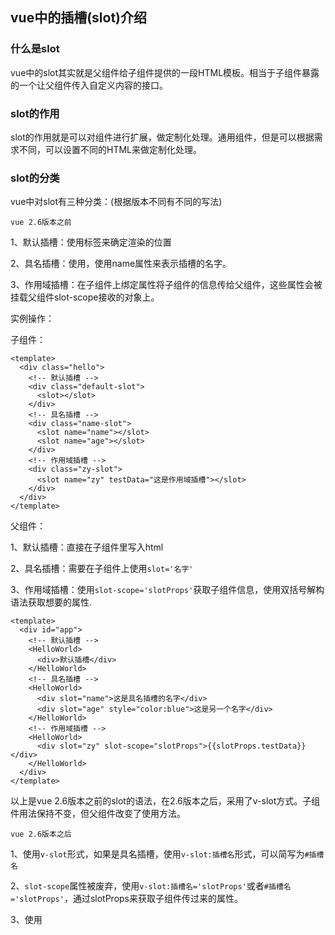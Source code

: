 ## vue中的插槽(slot)介绍

### 什么是slot

vue中的slot其实就是父组件给子组件提供的一段HTML模板。相当于子组件暴露的一个让父组件传入自定义内容的接口。

### slot的作用

slot的作用就是可以对组件进行扩展，做定制化处理。通用组件，但是可以根据需求不同，可以设置不同的HTML来做定制化处理。

### slot的分类

vue中对slot有三种分类：(根据版本不同有不同的写法)

`vue 2.6版本之前`

1、默认插槽：使用<slot></slot>标签来确定渲染的位置

2、具名插槽：使用<slot name=''></slot>，使用name属性来表示插槽的名字。

3、作用域插槽：在子组件上绑定属性将子组件的信息传给父组件，这些属性会被挂载父组件slot-scope接收的对象上。

实例操作：

子组件：

```vue
<template>
  <div class="hello">
    <!-- 默认插槽 -->
    <div class="default-slot">
      <slot></slot>
    </div>
    <!-- 具名插槽 -->
    <div class="name-slot">
      <slot name="name"></slot>
      <slot name="age"></slot>
    </div>
    <!-- 作用域插槽 -->
    <div class="zy-slot">
      <slot name="zy" testData="这是作用域插槽"></slot>
    </div>
  </div>
</template>
```

父组件：

1、默认插槽：直接在子组件里写入html

2、具名插槽：需要在子组件上使用`slot='名字'`

3、作用域插槽：使用`slot-scope='slotProps'`获取子组件信息，使用双括号解构语法获取想要的属性.

```vue
<template>
  <div id="app">
    <!-- 默认插槽 -->
    <HelloWorld>
      <div>默认插槽</div>
    </HelloWorld>
    <!-- 具名插槽 -->
    <HelloWorld>
      <div slot="name">这是具名插槽的名字</div>
      <div slot="age" style="color:blue">这是另一个名字</div>
    </HelloWorld>
    <!-- 作用域插槽 -->
    <HelloWorld>
      <div slot="zy" slot-scope="slotProps">{{slotProps.testData}}</div>
    </HelloWorld>
  </div>
</template>
```

以上是vue 2.6版本之前的slot的语法，在2.6版本之后，采用了v-slot方式。子组件用法保持不变，但父组件改变了使用方法。

`vue 2.6版本之后`

1、使用`v-slot`形式，如果是具名插槽，使用`v-slot:插槽名`形式，可以简写为`#插槽名`

2、`slot-scope`属性被废弃，使用`v-slot:插槽名='slotProps'`或者`#插槽名='slotProps'`，通过slotProps来获取子组件传过来的属性。

3、使用<template>取代<slot>标签。v-slot属性只在template上使用。

```vue
<template>
  <div id="app">
    <!-- 默认插槽 -->
    <HelloWorld>
      <template v-slot>
        <div>这是默认插槽</div>
      </template>
    </HelloWorld>
    <!-- 具名插槽 -->
    <HelloWorld>
      <template #name>
        <div>这是vue2.6后的具名插槽</div>
      </template>
      <template #age>
        <div>这是vue2.6后的具名插槽-age</div>
      </template>
    </HelloWorld>
    <!-- 作用域插槽 -->
    <HelloWorld>
      <template #zy="slotProps">
        <div>{{slotProps.testData}}</div>
      </template>
    </HelloWorld>
  </div>
</template>
```

vue2.6之后，插槽可以有多种用法：

插槽名可以是动态的，比如`v-slot:[插槽名]`

可以通过解构获取:`v-slot={obj}`，还可以重命名`v-slot='{obj:1}'`或者定义默认值:`v-slot='{obj=1}'`

注意：

1、默认插槽名为default，可以省略default直接写v-slot，缩写为#时不能不写参数，写成#default

2、多个插槽混用时，v-slot不能省略default

### 理解slot

slot的本质其实就是将html从父组件传给子组件。作用域插槽就是将子组件的数据传给父组件。

从源码上看slot

slot就是一个返回VNode的函数。 

对于一个vue组件来说，核心就是渲染函数。组件挂载的本质就是执行渲染函数得到VNode，至于data/props/computed这些属性都是给VNode提供数据来源服务的。

在vue2.6之前，普通插槽就直接是VNode的形式了，而如果是作用域插槽，由于子组件需要在父组件访问子组件的数据，所以父组件下是一个未执行的函数`(slotScope) => return h('div', slotScope.msg)`，接受子组件的slotProps参数，在子组件渲染实例时会调用该函数传入数据。
在2.6之后，两者合并，普通插槽也变成一个函数，只是不接受参数了。




